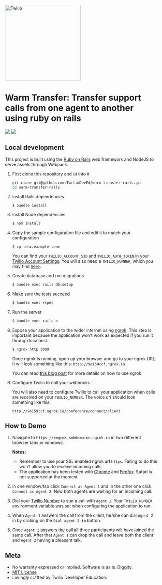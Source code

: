 <a  href="https://www.twilio.com">
<img  src="https://static0.twilio.com/marketing/bundles/marketing/img/logos/wordmark-red.svg"  alt="Twilio"  width="250"  />
</a>
 
# Warm Transfer: Transfer support calls from one agent to another using ruby on rails

![](https://github.com/TwilioDevEd/warm-transfer-rails/actions/workflows/build.yml/badge.svg)
![](https://coveralls.io/github/TwilioDevEd/warm-transfer-rails?branch=main)

## Local development

This project is built using the [Ruby on Rails](http://rubyonrails.org/) web framework and NodeJS to serve assets through Webpack.

1. First clone this repository and `cd` into it

   ```bash
   git clone git@github.com:TwilioDevEd/warm-transfer-rails.git
   cd warm-transfer-rails
   ```

1. Install Rails dependencies

   ```bash
   $ bundle install
   ```

1. Install Node dependencies

   ```bash
   $ npm install
   ```

1. Copy the sample configuration file and edit it to match your configuration

   ```bash
   $ cp .env.example .env
   ```

   You can find your `TWILIO_ACCOUNT_SID` and `TWILIO_AUTH_TOKEN` in your
   [Twilio Account Settings](https://www.twilio.com/console).  You
   will also need a `TWILIO_NUMBER`, which you may find
   [here](https://www.twilio.com/console/phone-numbers/incoming).

1. Create database and run migrations

   ```bash
   $ bundle exec rails db:setup
   ```

1. Make sure the tests succeed

   ```bash
   $ bundle exec rspec
   ```

1. Run the server

   ```bash
   $ bundle exec rails s
   ```

1. Expose your application to the wider internet using
   [ngrok](http://ngrok.com). This step is important because the application
   won't work as expected if you run it through localhost.

   ```bash
   $ ngrok http 3000
   ```

   Once ngrok is running, open up your browser and go to your ngrok URL. It will
   look something like this: `http://9a159ccf.ngrok.io`

   You can read [this blog
   post](https://www.twilio.com/blog/2015/09/6-awesome-reasons-to-use-ngrok-when-testing-webhooks.html)
   for more details on how to use ngrok.

1. Configure Twilio to call your webhooks

   You will also need to configure Twilio to call your application when calls
   are received on your `TWILIO_NUMBER`. The voice url should look something
   like this:

   ```
   http://9a159ccf.ngrok.io/conference/connect/client
   ```

## How to Demo

1. Navigate to `https://<ngrok_subdomain>.ngrok.io` in two different
   browser tabs or windows.

   **Notes:**
   * Remember to use your SSL enabled ngrok url `https`.
   Failing to do this won't allow you to receive incoming calls.
   * The application has been tested with [Chrome](https://www.google.com/chrome/)
   and [Firefox](https://firefox.com). Safari is not supported at the moment.

1. In one window/tab click `Connect as Agent 1` and in the other one click
   `Connect as Agent 2`. Now both agents are waiting for an incoming call.

1. Dial your [Twilio Number]() to star a call with `Agent 1`. Your `TWILIO_NUMBER`
   environment variable was set when configuring the application to run.

1. When `Agent 1` answers the call from the client, he/she can dial `Agent 2` in
   by clicking on the `Dial agent 2 in` button.

1. Once `Agent 2` answers the call all three participants will have joined the same
   call. After that `Agent 1` can drop the call and leave both the client and `Agent 2`
   having a pleasant talk.

## Meta

* No warranty expressed or implied. Software is as is. Diggity.
* [MIT License](LICENSE)
* Lovingly crafted by Twilio Developer Education.
